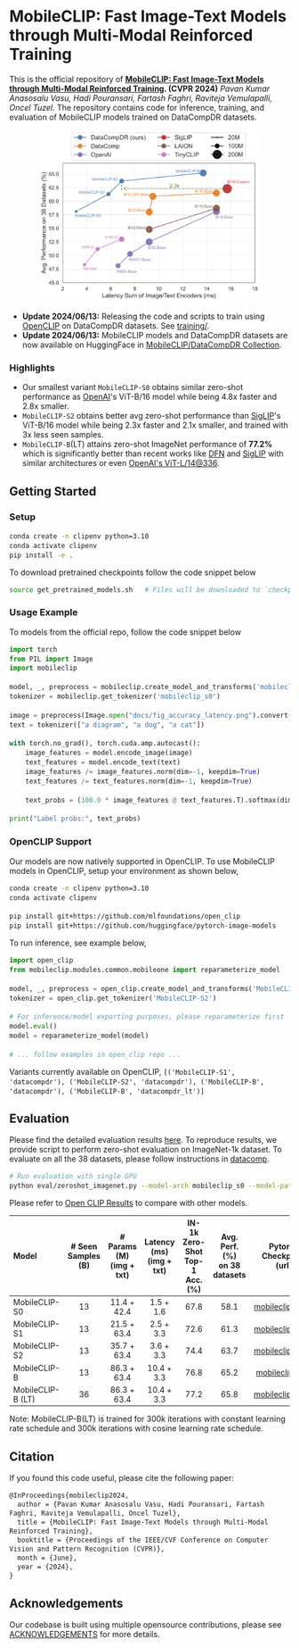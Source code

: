 # MobileCLIP: Fast Image-Text Models through Multi-Modal Reinforced Training

This is the official repository of
**[MobileCLIP: Fast Image-Text Models through Multi-Modal Reinforced Training](https://arxiv.org/pdf/2311.17049.pdf). (CVPR 2024)**
*Pavan Kumar Anasosalu Vasu, Hadi Pouransari, Fartash Faghri, Raviteja Vemulapalli, Oncel Tuzel.*
The repository contains code for inference, training, and evaluation of MobileCLIP models trained on DataCompDR datasets.

[//]: # (![MobileCLIP Performance]&#40;docs/fig_accuracy_latency.png&#41;)
<p align="center">
<img src="docs/fig_accuracy_latency.png" alt="Accuracy vs latency figure." width="400"/>
</p>

- **Update 2024/06/13:** Releasing the code and scripts to train using [OpenCLIP](https://github.com/mlfoundations/open_clip/tree/main/src/open_clip) on DataCompDR datasets. See [training/](./training/).
- **Update 2024/06/13:** MobileCLIP models and DataCompDR datasets are now available on HuggingFace in [MobileCLIP/DataCompDR Collection](https://huggingface.co/collections/apple/mobileclip-models-datacompdr-data-665789776e1aa2b59f35f7c8).

### Highlights
* Our smallest variant `MobileCLIP-S0` obtains similar zero-shot performance as [OpenAI](https://arxiv.org/abs/2103.00020)'s ViT-B/16 model while being 4.8x faster and 2.8x smaller.
* `MobileCLIP-S2` obtains better avg zero-shot performance than [SigLIP](https://arxiv.org/abs/2303.15343)'s ViT-B/16 model while being 2.3x faster and 2.1x smaller, and trained with 3x less seen samples.
* `MobileCLIP-B`(LT) attains zero-shot ImageNet performance of **77.2%** which is significantly better than recent works like [DFN](https://arxiv.org/abs/2309.17425) and [SigLIP](https://arxiv.org/abs/2303.15343) with similar architectures or even [OpenAI's ViT-L/14@336](https://arxiv.org/abs/2103.00020).

## Getting Started

### Setup
```bash
conda create -n clipenv python=3.10
conda activate clipenv
pip install -e .
```
To download pretrained checkpoints follow the code snippet below
```bash
source get_pretrained_models.sh   # Files will be downloaded to `checkpoints` directory.
```

### Usage Example
To models from the official repo, follow the code snippet below
```python
import torch
from PIL import Image
import mobileclip

model, _, preprocess = mobileclip.create_model_and_transforms('mobileclip_s0', pretrained='/path/to/mobileclip_s0.pt')
tokenizer = mobileclip.get_tokenizer('mobileclip_s0')

image = preprocess(Image.open("docs/fig_accuracy_latency.png").convert('RGB')).unsqueeze(0)
text = tokenizer(["a diagram", "a dog", "a cat"])

with torch.no_grad(), torch.cuda.amp.autocast():
    image_features = model.encode_image(image)
    text_features = model.encode_text(text)
    image_features /= image_features.norm(dim=-1, keepdim=True)
    text_features /= text_features.norm(dim=-1, keepdim=True)

    text_probs = (100.0 * image_features @ text_features.T).softmax(dim=-1)

print("Label probs:", text_probs)
```

### OpenCLIP Support
Our models are now natively supported in OpenCLIP. To use MobileCLIP models in OpenCLIP, setup your environment as shown below,
```bash
conda create -n clipenv python=3.10
conda activate clipenv

pip install git+https://github.com/mlfoundations/open_clip
pip install git+https://github.com/huggingface/pytorch-image-models
```

To run inference, see example below,
```python
import open_clip
from mobileclip.modules.common.mobileone import reparameterize_model
 
model, _, preprocess = open_clip.create_model_and_transforms('MobileCLIP-S2', pretrained='datacompdr')
tokenizer = open_clip.get_tokenizer('MobileCLIP-S2')

# For inference/model exporting purposes, please reparameterize first
model.eval() 
model = reparameterize_model(model)

# ... follow examples in open_clip repo ...
```
Variants currently available on OpenCLIP, 
 `[('MobileCLIP-S1', 'datacompdr'),
  ('MobileCLIP-S2', 'datacompdr'),
  ('MobileCLIP-B', 'datacompdr'),
  ('MobileCLIP-B', 'datacompdr_lt')]`


## Evaluation
Please find the detailed evaluation results [here](./results).
To reproduce results, we provide script to perform zero-shot evaluation on ImageNet-1k dataset. 
To evaluate on all the 38 datasets, please follow instructions in [datacomp](https://github.com/mlfoundations/datacomp).
```bash
# Run evaluation with single GPU
python eval/zeroshot_imagenet.py --model-arch mobileclip_s0 --model-path /path/to/mobileclip_s0.pt
```

Please refer to [Open CLIP Results](https://github.com/mlfoundations/open_clip/blob/main/docs/openclip_results.csv) to compare with other models.

| Model             |   # Seen <BR>Samples (B)   | # Params (M) <BR> (img + txt) | Latency (ms) <BR> (img + txt)  | IN-1k Zero-Shot <BR> Top-1 Acc. (%) | Avg. Perf. (%) <BR> on 38 datasets |                                            Pytorch Checkpoint (url)                                            |
|:------------------|:----------------------:|:-----------------------------:|:------------------------------:|:-----------------------------------:|:----------------------------------:|:--------------------------------------------------------------------------------------------------------------:|
| MobileCLIP-S0     |           13           |          11.4 + 42.4          |           1.5 + 1.6            |                67.8                 |                58.1                |  [mobileclip_s0.pt](https://docs-assets.developer.apple.com/ml-research/datasets/mobileclip/mobileclip_s0.pt)  |
| MobileCLIP-S1     |           13           |          21.5 + 63.4          |           2.5 + 3.3           |                72.6                 |                61.3                |  [mobileclip_s1.pt](https://docs-assets.developer.apple.com/ml-research/datasets/mobileclip/mobileclip_s1.pt)  |
| MobileCLIP-S2     |           13           |          35.7 + 63.4          |           3.6 + 3.3           |                74.4                 |                63.7                |  [mobileclip_s2.pt](https://docs-assets.developer.apple.com/ml-research/datasets/mobileclip/mobileclip_s2.pt)  |
| MobileCLIP-B      |           13           |          86.3 + 63.4          |          10.4 + 3.3           |                76.8                 |                65.2                |   [mobileclip_b.pt](https://docs-assets.developer.apple.com/ml-research/datasets/mobileclip/mobileclip_b.pt)   |
| MobileCLIP-B (LT) |           36           |          86.3 + 63.4          |          10.4 + 3.3           |                77.2                 |                65.8                | [mobileclip_blt.pt](https://docs-assets.developer.apple.com/ml-research/datasets/mobileclip/mobileclip_blt.pt) |

Note: MobileCLIP-B(LT) is trained for 300k iterations with constant learning rate schedule and 300k iterations with cosine learning rate schedule.

## Citation
If you found this code useful, please cite the following paper:
```
@InProceedings{mobileclip2024,
  author = {Pavan Kumar Anasosalu Vasu, Hadi Pouransari, Fartash Faghri, Raviteja Vemulapalli, Oncel Tuzel},
  title = {MobileCLIP: Fast Image-Text Models through Multi-Modal Reinforced Training},
  booktitle = {Proceedings of the IEEE/CVF Conference on Computer Vision and Pattern Recognition (CVPR)},
  month = {June},
  year = {2024},
}
```

## Acknowledgements
Our codebase is built using multiple opensource contributions, please see [ACKNOWLEDGEMENTS](ACKNOWLEDGEMENTS) for more details. 
